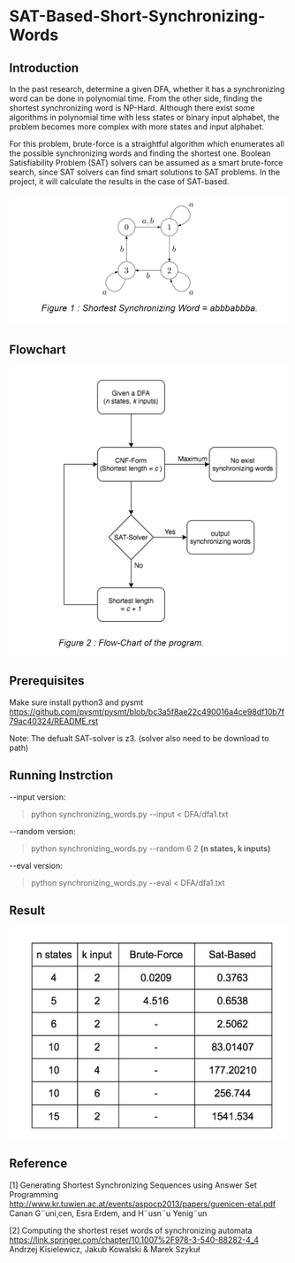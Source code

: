 # SAT-Based-Short-Synchronizing-Words

## Introduction

In the past research, determine a given DFA, whether it has a synchronizing word can be done
in polynomial time. From the other side, finding the shortest synchronizing word is NP-Hard.
Although there exist some algorithms in polynomial time with less states or binary input
alphabet, the problem becomes more complex with more states and input alphabet.

For this problem, brute-force is a straightful algorithm which enumerates all the possible
synchronizing words and finding the shortest one. Boolean Satisfiability Problem (SAT) solvers
can be assumed as a smart brute-force search, since SAT solvers can find smart solutions to
SAT problems. In the project, it will calculate the results in the case of SAT-based.

![Scree](https://github.com/tony85212/SAT-Based-Short-Synchronizing-Words/blob/master/screenshot/1.JPG)

## Flowchart

![Scree](https://github.com/tony85212/SAT-Based-Short-Synchronizing-Words/blob/master/screenshot/2.JPG)

## Prerequisites

 Make sure install python3 and pysmt
 https://github.com/pysmt/pysmt/blob/bc3a5f8ae22c490016a4ce98df10b7f79ac40324/README.rst

 Note: The defualt SAT-solver is z3. (solver also need to be download to path)

## Running Instrction

 --input version:

  > python synchronizing_words.py --input < DFA/dfa1.txt
  
 --random version:

  > python synchronizing_words.py --random 6 2            **(n states, k inputs)**
 
 --eval version:

  > python synchronizing_words.py --eval < DFA/dfa1.txt
  
## Result

![Scree](https://github.com/tony85212/SAT-Based-Short-Synchronizing-Words/blob/master/screenshot/3.JPG)

## Reference

[1] Generating Shortest Synchronizing Sequences using Answer Set Programming
http://www.kr.tuwien.ac.at/events/aspocp2013/papers/guenicen-etal.pdf
Canan G¨uni¸cen, Esra Erdem, and H¨usn¨u Yenig¨un

[2] Computing the shortest reset words of synchronizing automata
https://link.springer.com/chapter/10.1007%2F978-3-540-88282-4_4
Andrzej Kisielewicz, Jakub Kowalski & Marek Szykuł
